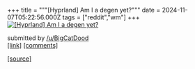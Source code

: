 +++
title = """[Hyprland] Am I a degen yet?"""
date = 2024-11-07T05:22:56.000Z
tags = ["reddit","wm"]
+++
[![[Hyprland] Am I a degen yet?](https://b.thumbs.redditmedia.com/hpi9-lgMRXAb5cnoICDeMgUCTs43VXszE61aHwXLKMg.jpg "[Hyprland] Am I a degen yet?")](https://www.reddit.com/r/unixporn/comments/1glj8ec/hyprland_am_i_a_degen_yet/)

submitted by [/u/BigCatDood](https://www.reddit.com/user/BigCatDood)  
[\[link\]](https://www.reddit.com/gallery/1glj8ec) [\[comments\]](https://www.reddit.com/r/unixporn/comments/1glj8ec/hyprland_am_i_a_degen_yet/)

[[source]](https://www.reddit.com/r/unixporn/comments/1glj8ec/hyprland_am_i_a_degen_yet/)
